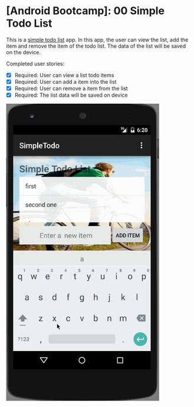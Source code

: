 # [Android Bootcamp]: 00  Simple Todo List

This is a [simple todo list](https://docs.google.com/presentation/d/15JnmfmFa0hJOEkBhG_TeymChLzDzpOTJvBlOj29A9fY/edit#slide=id.gf45d6347_3_0) app.
In this app, the user can view the list, add the item and remove the item of the todo list.
The data of the list will be saved on the device.

Completed user stories:

 * [x] Required: User can view a list todo items
 * [x] Required: User can add a item into the list
 * [x] Required: User can remove a item from the list
 * [x] Required: The list data will be saved on device
 
![Video Walkthrough](simpleTodoList.gif) 

